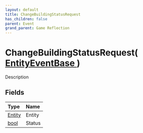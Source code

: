 ```yaml
---
layout: default
title: ChangeBuildingStatusRequest
has_children: false
parent: Event
grand_parent: Game Reflection
---
```

# ChangeBuildingStatusRequest( [ EntityEventBase ](/riftbreaker-wiki/docs/game-reflection/events/entity_event_base/) )
Description 

## Fields

| Type | Name |
|:----------|:--------------|
| [Entity](/riftbreaker-wiki/docs/game-reflection/classes/entity/) | Entity |
| [bool](/riftbreaker-wiki/docs/game-reflection/components/bool/) | Status |

